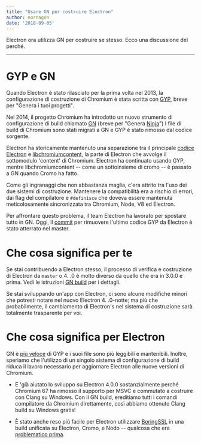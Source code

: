 ```yaml
---
title: "Usare GN per costruire Electron"
author: nornagon
date: '2018-09-05'
---
```


Electron ora utilizza GN per costruire se stesso. Ecco una discussione del perché.

---

# GYP e GN

Quando Electron è stato rilasciato per la prima volta nel 2013, la configurazione di costruzione di Chromium è stata scritta con [GYP](https://gyp.gsrc.io/), breve per "Genera i tuoi progetti".

Nel 2014, il progetto Chromium ha introdotto un nuovo strumento di configurazione di build chiamato [GN](https://gn.googlesource.com/gn/) (breve per "Genera [Ninja](https://ninja-build.org/)") I file di build di Chromium sono stati migrati a GN e GYP è stato rimosso dal codice sorgente.

Electron ha storicamente mantenuto una separazione tra il principale [codice Electron](https://github.com/electron/electron) e [libchromiumcontent](https://github.com/electron/libchromiumcontent), la parte di Electron che avvolge il sottomodulo 'content' di Chromium. Electron ha continuato usando GYP, mentre libchromiumcontent -- come un sottoinsieme di cromo -- è passato a GN quando Cromo ha fatto.

Come gli ingranaggi che non abbastanza maglia, c'era attrito tra l'uso dei due sistemi di costruzione. Mantenere la compatibilità era a rischio di errori, dai flag del compilatore e `#definisce` che doveva essere mantenuta meticolosamente sincronizzata tra Chromium, Node, V8 ed Electron.

Per affrontare questo problema, il team Electron ha lavorato per spostare tutto in GN. Oggi, il [commit](https://github.com/electron/electron/pull/14097) per rimuovere l'ultimo codice GYP da Electron è stato atterrato nel master.

# Che cosa significa per te

Se stai contribuendo a Electron stesso, il processo di verifica e costruzione di Electron da `master` o 4. .0 è molto diverso da quello che era in 3.0.0 e prima. Vedi le istruzioni [GN build](https://github.com/electron/electron/blob/master/docs/development/build-instructions-gn.md) per i dettagli.

Se stai sviluppando un'app con Electron, ci sono alcune modifiche minori che potresti notare nel nuovo Electron 4. .0-notte; ma più che probabilmente, il cambiamento di Electron's nel sistema di costruzione sarà totalmente trasparente per voi.

# Che cosa significa per Electron

GN è [più veloce](https://chromium.googlesource.com/chromium/src/tools/gn/+/48062805e19b4697c5fbd926dc649c78b6aaa138/README.md) di GYP e i suoi file sono più leggibili e mantenibili. Inoltre, speriamo che l'utilizzo di un singolo sistema di configurazione di build riduca il lavoro necessario per aggiornare Electron alle nuove versioni di Chromium.

 * E 'già aiutato lo sviluppo su Electron 4.0.0 sostanzialmente perché Chromium 67 ha rimosso il supporto per MSVC e commutato a costruire con Clang su Windows. Con il GN build, ereditiamo tutti i comandi compilatore da Chromium direttamente, così abbiamo ottenuto Clang build su Windows gratis!

 * È stato anche reso più facile per Electron utilizzare [BoringSSL](https://boringssl.googlesource.com/boringssl/) in una build unificata su Electron, Cromo, e Nodo -- qualcosa che era [problematico prima](https://electronjs.org/blog/electron-internals-using-node-as-a-library#shared-library-or-static-library).
